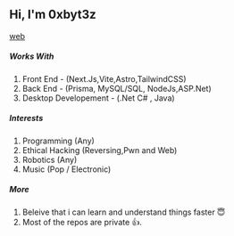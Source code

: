 ## Hi, I'm 0xbyt3z

[web](https://byt3z.vercel.app)

##### Works With

1. Front End - (Next.Js,Vite,Astro,TailwindCSS)
2. Back End - (Prisma, MySQL/SQL, NodeJs,ASP.Net)
3. Desktop Developement - (.Net C# , Java)


##### Interests

1. Programming (Any)
2. Ethical Hacking (Reversing,Pwn and Web)
3. Robotics (Any)
4. Music (Pop / Electronic)

##### More
1. Beleive that i can learn and understand things faster 😇
2. Most of the repos are private 👍.
